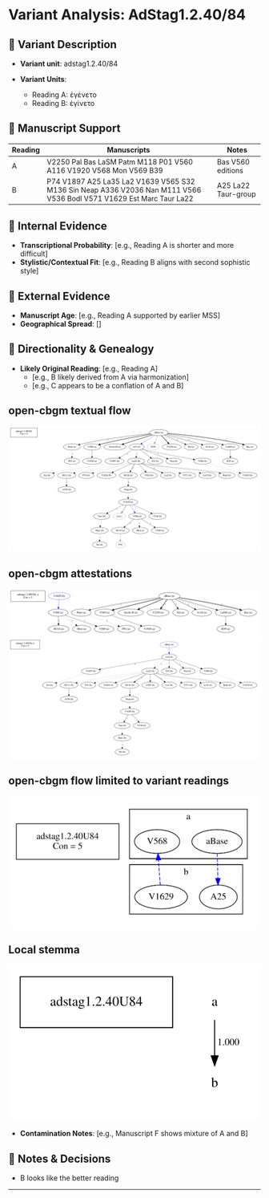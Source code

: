 # Variant Analysis: AdStag1.2.40/84

## 📌 Variant Description
- **Variant unit**: adstag1.2.40/84

- **Variant Units**: 
  - Reading A: ἐγένετο
  - Reading B: ἐγίνετο

## 🧬 Manuscript Support
| Reading | Manuscripts | Notes |
|--------|-------------|-------|
| A      | V2250 Pal Bas LaSM Patm M118 P01 V560 A116 V1920 V568 Mon V569 B39 | Bas V560 editions |
| B      | P74 V1897 A25 La35 La2 V1639 V565 S32 M136 Sin Neap A336 V2036 Nan M111 V566 V536 Bodl V571 V1629 Est Marc Taur La22 | A25 La22 Taur-group |

## 🧠 Internal Evidence
- **Transcriptional Probability**: [e.g., Reading A is shorter and more difficult]
- **Stylistic/Contextual Fit**: [e.g., Reading B aligns with second sophistic style]

## 🧭 External Evidence
- **Manuscript Age**: [e.g., Reading A supported by earlier MSS]
- **Geographical Spread**: []

## 🔄 Directionality & Genealogy
- **Likely Original Reading**: [e.g., Reading A]
  - [e.g., B likely derived from A via harmonization]
  - [e.g., C appears to be a conflation of A and B]
## open-cbgm textual flow ##
![adstag1.2.40U84](flow/adstag1.2.40U84-textual-flow.svg "adstag1.2.40U84")
## open-cbgm attestations ##
![adstag1.2.40U84Ra](attestations/adstag1.2.40U84Ra-coherence-attestations.svg "adstag1.2.40U84Ra")
![adstag1.2.40U84Rb](attestations/adstag1.2.40U84Rb-coherence-attestations.svg "adstag1.2.40U84Rb")
## open-cbgm flow limited to variant readings ##
![adstag1.2.40U84](variants/adstag1.2.40U84-coherence-variants.svg "adstag1.2.40U84")
## Local stemma ##
![adstag1.2.40U84](local/adstag1.2.40U84-local-stemma.svg "adstag1.2.40U84")

- **Contamination Notes**: [e.g., Manuscript F shows mixture of A and B]

## 📝 Notes & Decisions
- B looks like the better reading
---